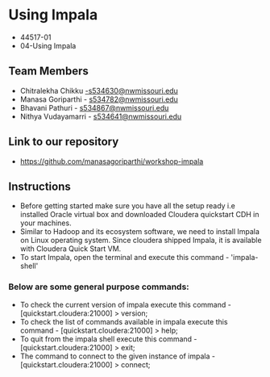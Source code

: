 # Using Impala
- 44517-01
- 04-Using Impala

## Team Members
- Chitralekha Chikku -s534630@nwmissouri.edu
- Manasa Goriparthi - s534782@nwmissouri.edu
- Bhavani Pathuri - s534867@nwmissouri.edu
- Nithya Vudayamarri - s534641@nwmissouri.edu

## Link to our repository
- https://github.com/manasagoriparthi/workshop-impala

## Instructions
- Before getting started make sure you have all the setup ready i.e installed Oracle virtual box and downloaded Cloudera quickstart CDH   in your machines.
- Similar to Hadoop and its ecosystem software, we need to install Impala on Linux operating system. Since cloudera shipped Impala, it     is available with Cloudera Quick Start VM.
- To start Impala, open the terminal and execute this command - 'impala-shell' 
### Below are some general purpose commands:
- To check the current version of impala execute this command - [quickstart.cloudera:21000] > version;
- To check the list of commands available in impala execute this command - [quickstart.cloudera:21000] > help;
- To quit from the impala shell execute this command - [quickstart.cloudera:21000] > exit; 
- The command to connect to the given instance of impala - [quickstart.cloudera:21000] > connect; 




